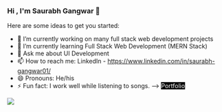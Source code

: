  ### Hi , I'm Saurabh Gangwar 👋



Here are some ideas to get you started:

- 🔭 I’m currently working on many full stack web development projects
- 🌱 I’m currently learning Full Stack Web Development (MERN Stack)
- 💬 Ask me about UI Development
- 📫 How to reach me: LinkedIn - https://www.linkedin.com/in/saurabh-gangwar01/
- 😄 Pronouns: He/his
- ⚡ Fun fact: I work well while listening to songs. 
-->
<btn style="background-color:black;color:white;" href="https://saurabhgangwar.netlify.app/">Portfolio</button>

<img src="https://github-readme-stats.vercel.app/api?username=saurabh2297&&show_icons=true&title_color=ffffff&icon_color=bb2acf&text_color=daf7dc&bg_color=151515">

